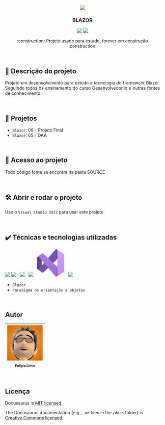 <p align="center"><img src="https://cdn.jsdelivr.net/gh/devicons/devicon@latest/icons/blazor/blazor-original.svg" width="170" align="center"></p>
<h3 align="center">BLAZOR</h3>
<p align="center">
<img src="https://img.shields.io/badge/STATUS-EM%20DESENVOLVIMENTO-5c2d91">
<img src="https://img.shields.io/badge/PROJECT%20VERSION-1.0.0-5c2d91">
</p>
<p align="center"> 
    :construction:  Projeto usado para estudo, forever em construção  :construction:
</p>

<BR>

## 📃 Descrição do projeto

<p align="justify">
 Projeto em desenvolvimento para estudo a tecnologia do framework Blazor. Seguindo todos os ensinamento do curso Desenvolvedor.io e outras fontes de conhecimento.
</p>

<BR>

## :hammer: Projetos

- `Blazor`: 06 - Projeto Final
- `Blazor`: 05 - DAA

<BR>

## 📁 Acesso ao projeto

Todo código fonte se encontra na pasta SOURCE

<BR>

## 🛠️ Abrir e rodar o projeto

Use o ``Visual Studio 2022`` para usar este projeto

<BR>

## ✔️ Técnicas e tecnologias utilizadas

<p align="justify">
<img width="90" src="https://cdn.jsdelivr.net/gh/devicons/devicon@latest/icons/blazor/blazor-original.svg">
<img width="90" src="https://cdn.jsdelivr.net/gh/devicons/devicon/icons/csharp/csharp-original.svg">
&nbsp;&nbsp;<img width="90"  src="https://cdn.jsdelivr.net/gh/devicons/devicon/icons/dotnetcore/dotnetcore-original.svg">
&nbsp;&nbsp;<img width="90" src="https://cdn.jsdelivr.net/gh/devicons/devicon/icons/git/git-original.svg">
&nbsp;&nbsp;<img width="90" src="https://raw.githubusercontent.com/felip3fl/felip3fl/1a6a66b6a143aab342cf2df18f56d8c1c7e6c8fb/Material/Icon/visual-studio.svg">
&nbsp;&nbsp;<img width="90" src="https://cdn.jsdelivr.net/gh/devicons/devicon/icons/vscode/vscode-original.svg">
</p>

- ``Blazor``
- ``Paradigma de orientação a objetos``

<BR>

## Autor

| [<img src="https://github.com/felip3fl/felip3fl/blob/main/Material/Nick/nick1.jpg?raw=true" width=115><br><sub>Felipe Lima</sub>](https://github.com/felip3fl) | 
| :---: 
  
<BR>
  
## Licença

Docusaurus is [MIT licensed](./LICENSE).

The Docusaurus documentation (e.g., `.md` files in the `/docs` folder) is [Creative Commons licensed](./LICENSE-docs).
